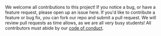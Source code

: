 We welcome all contributions to this project! If you notice a bug, or have a feature request, please open up an issue here. If you'd like to contribute a feature or bug fix, you can fork our repo and submit a pull request. We will review pull requests as time allows, as we are all very busy students! All contributors must abide by our [code of conduct](https://github.com/UBC-MDS/DCSI_522_group-415/blob/master/CODE_OF_CONDUCT.md).
